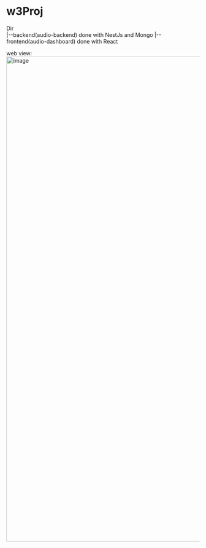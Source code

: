 # w3Proj
Dir  
|--backend(audio-backend) done with NestJs and Mongo
|--frontend(audio-dashboard) done with React


web view:
<img width="1263" alt="image" src="https://github.com/jessy521/w3Proj/assets/77335488/4290f872-15a9-4d8b-82bd-3d2558c8ca00">

